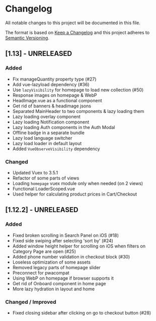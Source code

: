 # Changelog

All notable changes to this project will be documented in this file.

The format is based on [Keep a Changelog](https://keepachangelog.com/en/1.0.0/)
and this project adheres to [Semantic Versioning](https://semver.org/spec/v2.0.0.html).

## [1.13] - UNRELEASED

### Added
- Fix manageQuantity property type (#27)
- Add vue-lazyload dependency (#36)
- Use `lazyVisibility` for homepage to load new collection (#50)
- Response images on homepage & WebP
- HeadImage.vue as a functional component
- Get rid of banners & headimage jsons
- Separated MainHeader to two components & lazy loading them
- Lazy loading overlay component
- Lazy loading Notification component
- Lazy loading Auth components in the Auth Modal
- Offline badge in a separate bundle
- Lazy load language switcher
- Lazy load loader in default layout
- Added `VueObserveVisibility` dependency
### Changed
- Updated Vuex to 3.5.1
- Refactor of some parts of views
- Loading `homepage` vuex module only when needed (on 2 views)
- Functional LoaderScoped.vue
- Used helper for calculating product prices in Cart/Checkout

## [1.12.2] - UNRELEASED

### Added
- Fixed broken scrolling in Search Panel on iOS (#18)
- Fixed side swiping after selecting 'sort by' (#24)
- Added window height helper for scrolling on iOS when filters on Category Page are open (#25)
- Added phone number validation in checkout block (#30)
- Loseless optimization of some assets
- Removed legacy parts of homepage slider
- Preconnect for pwacompat
- Using WebP on homepage if browser supports it
- Get rid of Onboard component in home page
- More lazy hydration in layout and home

### Changed / Improved
- Fixed closing sidebar after clicking on go to checkout button (#28)

